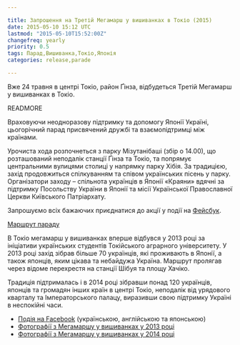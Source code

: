 ```yaml
---

title: Запрошення на Третій Мегамарш у вишиванках в Токіо (2015)
date: 2015-05-10 15:12 UTC
lastmod: "2015-05-10T15:52:00Z"
changefreq: yearly
priority: 0.5
tags: Парад,Вишиванка,Токіо,Японія
categories: release,parade

---
```


Вже 24 травня в центрі Токіо, район Ґінза, відбудеться Третій Мегамарш у вишиванках в Токіо.

READMORE

Враховуючи неодноразову підтримку та допомогу Японії Україні, цьогорічний парад присвячений дружбі та взаємопідтримці між країнами.

Урочиста хода розпочнеться з парку Мізутанібаші (збір о 14.00), що розташований неподалік станції Ґінза та Токіо, та попрямує центральними вулицями столиці у напрямку парку Хібія. За традицією, захід продовжиться спілкуванням та співом українських пісень у парку. Організатори заходу – спільнота українців в Японії «Краяни» вдячні за підтримку Посольству України в Японії та місії Української Православної Церкви Київського Патріархату.

Запрошуємо всіх бажаючих приєднатися до акції у події на <a target="_blank" href="https://www.facebook.com/events/1611268485777631/">Фейсбук</a>.

<a target="_blank" href="https://bit.ly/TokyoUkraineParade">Маршрут параду</a>

В Токіо мегамарш у вишиванках вперше відбувся у 2013 році за ініціативи українських студентів Токійського аграрного університету. У 2013 році захід зібрав більше 70 українців, які проживають в Японії, а також японців, яким цікава та небайдужа Україна. Маршрут пролягав через відоме перехрестя на станції Шібуя та площу Хачіко.

Традиція підтрималась і в 2014 році зібравши понад 120 українців, японців та громадян інших країн в центрі Токіо, неподалік від урядового кварталу та Імператорського палацу, виразивши свою підтримку Україні в неспокійні часи.


- <a target="_blank" href="https://www.facebook.com/events/1611268485777631/">Подія на Facebook</a> (українською, англійською та японською)
- <a target="_blank" href="https://japan.mfa.gov.ua/ua/press-center/photos/510-megamarsh-u-vishivankah-vpershe-u-centri-tokio">Фотографії з Мегамаршу у вишиванках у 2013 році</a>
- <a target="_blank" href="https://www.facebook.com/media/set/?set=a.1594354104124193.1073741831.1496798463879758&type=3">Фотографії з Мегамаршу у вишиванках у 2014 році</a>
